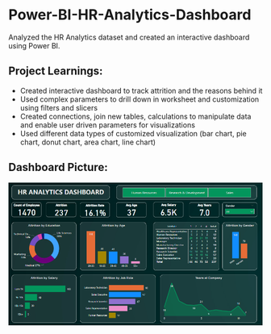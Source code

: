 # Power-BI-HR-Analytics-Dashboard
Analyzed the HR Analytics dataset and created an interactive dashboard using Power BI.

## Project Learnings:
 - Created interactive dashboard to track attrition and the reasons behind it
 - Used complex parameters to drill down in worksheet and customization using filters and slicers
 - Created connections, join new tables, calculations to manipulate data and enable user driven parameters for visualizations
 - Used different data types of customized visualization (bar chart, pie chart, donut chart, area chart, line chart)

## Dashboard Picture:
<img src = "HR Analytics Dashboard.png">
